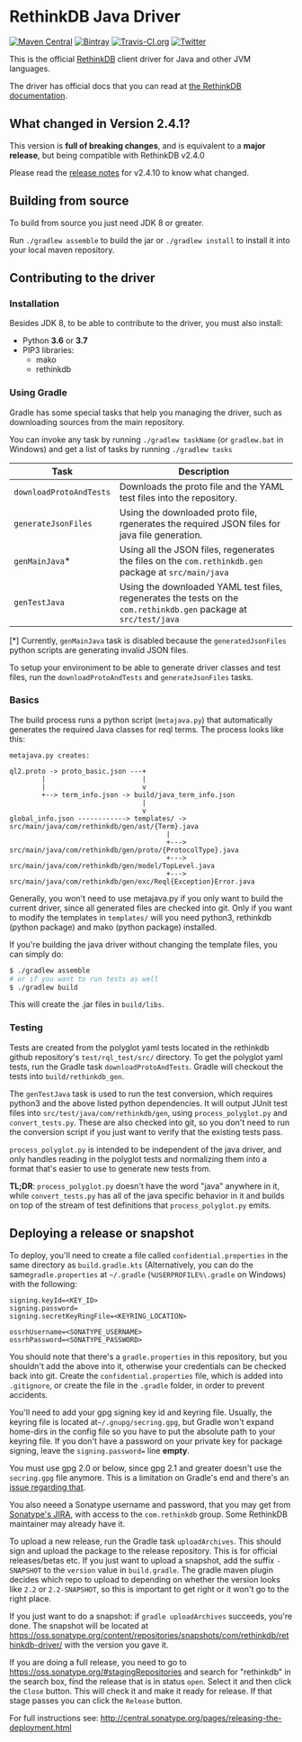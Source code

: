 # RethinkDB Java Driver

[![Maven Central](https://img.shields.io/maven-central/v/com.rethinkdb/rethinkdb-driver)](https://search.maven.org/artifact/com.rethinkdb/rethinkdb-driver)
[![Bintray](https://img.shields.io/bintray/v/rethinkdb/maven/rethinkdb-driver)](https://bintray.com/rethinkdb/maven/rethinkdb-driver/_latestVersion)
[![Travis-CI.org](https://img.shields.io/travis/rethinkdb/rethinkdb-java)](https://travis-ci.org/rethinkdb/rethinkdb-java)
[![Twitter](https://img.shields.io/twitter/url?style=social&url=https%3A%2F%2Fgithub.com%2Frethinkdb%2Frethinkdb-java)](https://twitter.com/intent/tweet?text=Wow:&url=https%3A%2F%2Fgithub.com%2Frethinkdb%2Frethinkdb-java)

This is the official [RethinkDB](https://rethinkdb.com/) client driver for Java and other JVM languages.

The driver has official docs that you can read at [the RethinkDB documentation](http://rethinkdb.com/api/java/).

## What changed in Version 2.4.1?

This version is **full of breaking changes**, and is equivalent to a **major release**, but being compatible with RethinkDB v2.4.0

Please read the [release notes](https://github.com/rethinkdb/rethinkdb-java/releases) for v2.4.10 to know what changed.

## Building from source

To build from source you just need JDK 8 or greater.

Run `./gradlew assemble` to build the jar or `./gradlew install` to install it into your local maven repository.

## Contributing to the driver

### Installation

Besides JDK 8, to be able to contribute to the driver, you must also install:

* Python **3.6** or **3.7**
* PIP3 libraries:
  * mako
  * rethinkdb

### Using Gradle

Gradle has some special tasks that help you managing the driver, such as downloading sources from the main repository.

You can invoke any task by running `./gradlew taskName` (or `gradlew.bat` in Windows) and get a list of tasks by running `./gradlew tasks`

| Task                    | Description                                                                                                       |
| ----------------------- | ----------------------------------------------------------------------------------------------------------------- |
| `downloadProtoAndTests` | Downloads the proto file and the YAML test files into the repository.                                             |
| `generateJsonFiles`     | Using the downloaded proto file, rgenerates the required JSON files for java file generation.                     |
| `genMainJava`*          | Using all the JSON files, regenerates the files on the `com.rethinkdb.gen` package at `src/main/java`             |
| `genTestJava`           | Using the downloaded YAML test files, regenerates the tests on the `com.rethinkdb.gen` package at `src/test/java` |

[*] Currently, `genMainJava` task is disabled because the `generatedJsonFiles` python scripts are generating invalid JSON files.

To setup your environiment to be able to generate driver classes and test files, run the `downloadProtoAndTests` and `generateJsonFiles` tasks.

### Basics

The build process runs a python script (`metajava.py`) that
automatically generates the required Java classes for reql terms. The
process looks like this:

```
metajava.py creates:

ql2.proto -> proto_basic.json ---+
        |                        |
        |                        v
        +--> term_info.json -> build/java_term_info.json
                                 |
                                 v
global_info.json ------------> templates/ -> src/main/java/com/rethinkdb/gen/ast/{Term}.java
                                       |
                                       +---> src/main/java/com/rethinkdb/gen/proto/{ProtocolType}.java
                                       +---> src/main/java/com/rethinkdb/gen/model/TopLevel.java
                                       +---> src/main/java/com/rethinkdb/gen/exc/Reql{Exception}Error.java
```

Generally, you won't need to use metajava.py if you only want to build
the current driver, since all generated files are checked into
git. Only if you want to modify the templates in `templates/` will you
need python3, rethinkdb (python package) and mako (python package)
installed.

If you're building the java driver without changing the template
files, you can simply do:

```bash
$ ./gradlew assemble
# or if you want to run tests as well
$ ./gradlew build
```

This will create the .jar files in `build/libs`.

### Testing

Tests are created from the polyglot yaml tests located in the rethinkdb github repository's `test/rql_test/src/` directory.
To get the polyglot yaml tests, run the Gradle task `downloadProtoAndTests`. Gradle will checkout the tests into `build/rethinkdb_gen`.

The `genTestJava` task is used to run the test conversion, which requires python3 and the above listed python dependencies.
It will output JUnit test files into `src/test/java/com/rethinkdb/gen`, using `process_polyglot.py` and `convert_tests.py`.
These are also checked into git, so you don't need to run the conversion script if you just want to verify that the existing tests pass.

`process_polyglot.py` is intended to be independent of the java driver, and only handles reading in the polyglot tests and normalizing them into a format that's easier to use to generate new tests from.

**TL;DR**: `process_polyglot.py` doesn't have the word "java" anywhere in it, while `convert_tests.py` has all of the java specific behavior in it and builds on top of the stream of test definitions that `process_polyglot.py` emits.

## Deploying a release or snapshot

To deploy, you'll need to create a file called `confidential.properties` in the same directory as `build.gradle.kts` 
(Alternatively, you can do the same`gradle.properties` at `~/.gradle` (`%USERPROFILE%\.gradle` on Windows) with the following:

```
signing.keyId=<KEY_ID>
signing.password=
signing.secretKeyRingFile=<KEYRING_LOCATION>

ossrhUsername=<SONATYPE_USERNAME>
ossrhPassword=<SONATYPE_PASSWORD>
```

You should note that there's a `gradle.properties` in this repository, but you shouldn't add the above into it,
otherwise your credentials can be checked back into git. Create the `confidential.properties` file, which is added into
`.gitignore`, or create the file in the `.gradle` folder, in order to prevent accidents.

You'll need to add your gpg signing key id and keyring file. Usually, the keyring file is located at`~/.gnupg/secring.gpg`,
but Gradle won't expand home-dirs in the config file so you have to put the absolute path to your keyring file.
If you don't have a password on your private key for package signing, leave the `signing.password=` line **empty**.

You must use gpg 2.0 or below, since gpg 2.1 and greater doesn't use the `secring.gpg` file anymore. This is a limitation
on Gradle's end and there's an [issue regarding that](https://github.com/gradle/gradle/issues/888).

You also neeed a Sonatype username and password, that you may get from [Sonatype's JIRA](https://issues.sonatype.org/secure/Signup!default.jspa),
with access to the `com.rethinkdb` group. Some RethinkDB maintainer may already have it.

To upload a new release, run the Gradle task `uploadArchives`. This should sign and upload the package to the release
repository. This is for official releases/betas etc. If you just want to upload a snapshot, add the suffix `-SNAPSHOT`
to the `version` value in `build.gradle`. The gradle maven plugin decides which repo to upload to depending on whether
the version looks like `2.2` or `2.2-SNAPSHOT`, so this is important to get right or it won't go to the right place.

If you just want to do a snapshot: if `gradle uploadArchives` succeeds, you're done. The snapshot will be located at
https://oss.sonatype.org/content/repositories/snapshots/com/rethinkdb/rethinkdb-driver/ with the version you gave it.

If you are doing a full release, you need to go to https://oss.sonatype.org/#stagingRepositories and search for
"rethinkdb" in the search box, find the release that is in status `open`. Select it and then click the `Close` button.
This will check it and make it ready for release. If that stage passes you can click the `Release` button.

For full instructions see: http://central.sonatype.org/pages/releasing-the-deployment.html
